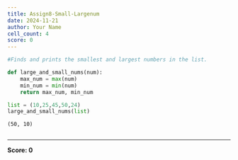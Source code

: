 ```yaml
---
title: Assign8-Small-Largenum
date: 2024-11-21
author: Your Name
cell_count: 4
score: 0
---
```


```python
#Finds and prints the smallest and largest numbers in the list.
```


```python
def large_and_small_nums(num):
    max_num = max(num)
    min_num = min(num)
    return max_num, min_num
```


```python
list = (10,25,45,50,24)
large_and_small_nums(list)
```




    (50, 10)




```python

```


---
**Score: 0**
